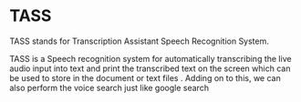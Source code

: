 # TASS
TASS stands for Transcription Assistant Speech Recognition System.

TASS is a Speech recognition system for automatically transcribing the live audio input into text and print the transcribed text on the screen which can be used to store in the document or text files . 
Adding on to this, we can also perform the voice search just like google search
